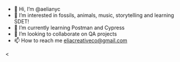- 👋 Hi, I’m @aelianyc
- 👀 I’m interested in fossils, animals, music, storytelling and learning SDET!
- 🌱 I’m currently learning Postman and Cypress
- 💞️ I’m looking to collaborate on QA projects 
- 📫 How to reach me eliacreativeco@gmail.com

<
